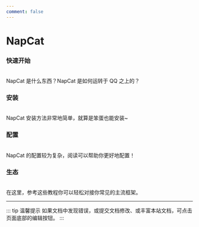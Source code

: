 ```yaml
---
comment: false
---
```

# NapCat

### 快速开始
<br>
<NCard title="🤔 了解 NapCat" link="../guide/napcat">
NapCat 是什么东西？NapCat 是如何运转于 QQ 之上的？
</NCard>

### 安装
<br>
<NCard title="🚀 安装 NapCat" link="../guide/install">
NapCat 安装方法非常地简单，就算是笨蛋也能安装~
</NCard>

### 配置
<br>
<NCard title="📑 配置 NapCat" link="../config/basic">
NapCat 的配置较为复杂，阅读可以帮助你更好地配置！
</NCard>

### 生态
<br>
<NCard title="🔗 对接 NapCat" link="../use/integration">
在这里，参考这些教程你可以轻松对接你常见的主流框架。
</NCard>

---
::: tip 温馨提示
如果文档中发现错误，或提交文档修改、或丰富本站文档，可点击页面底部的编辑按钮。
:::